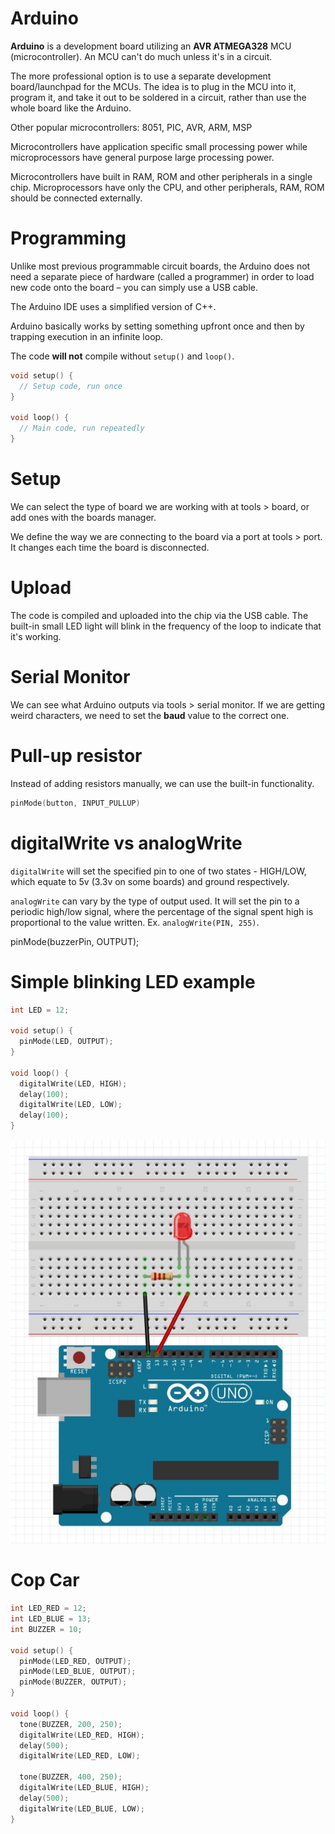 # Arduino

**Arduino** is a development board utilizing an **AVR ATMEGA328** MCU (microcontroller). An MCU can't do much unless it's in a circuit.

The more professional option is to use a separate development board/launchpad for the MCUs. The idea is to plug in the MCU into it, program it, and take it out to be soldered in a circuit, rather than use the whole board like the Arduino.

Other popular microcontrollers: 8051, PIC, AVR, ARM, MSP

Microcontrollers have application specific small processing power while microprocessors have general purpose large processing power.

Microcontrollers have built in RAM, ROM and other peripherals in a single chip. Microprocessors have only the CPU, and other peripherals, RAM, ROM should be connected externally.

# Programming

Unlike most previous programmable circuit boards, the Arduino does not need a separate piece of hardware (called a programmer) in order to load new code onto the board – you can simply use a USB cable.

The Arduino IDE uses a simplified version of C++.

Arduino basically works by setting something upfront once and then by trapping execution in an infinite loop.

The code **will not** compile without `setup()` and `loop()`.

```c
void setup() {
  // Setup code, run once
}

void loop() {
  // Main code, run repeatedly
}
```

# Setup

We can select the type of board we are working with at tools > board, or add ones with the boards manager.

We define the way we are connecting to the board via a port at tools > port. It changes each time the board is disconnected.

# Upload

The code is compiled and uploaded into the chip via the USB cable. The built-in small LED light will blink in the frequency of the loop to indicate that it's working.

# Serial Monitor

We can see what Arduino outputs via tools > serial monitor. If we are getting weird characters, we need to set the **baud** value to the correct one.

# Pull-up resistor

Instead of adding resistors manually, we can use the built-in functionality.

```c
pinMode(button, INPUT_PULLUP)
```

# digitalWrite vs analogWrite

`digitalWrite` will set the specified pin to one of two states - HIGH/LOW, which equate to 5v (3.3v on some boards) and ground respectively.

`analogWrite` can vary by the type of output used. It will set the pin to a periodic high/low signal, where the percentage of the signal spent high is proportional to the value written. Ex. `analogWrite(PIN, 255)`.

pinMode(buzzerPin, OUTPUT);

# Simple blinking LED example

```c
int LED = 12;

void setup() {
  pinMode(LED, OUTPUT);
}

void loop() {
  digitalWrite(LED, HIGH);
  delay(100);
  digitalWrite(LED, LOW);
  delay(100);
}
```

![Arduino LED](../pics/arduino_led.jpg)

# Cop Car

```c
int LED_RED = 12;
int LED_BLUE = 13;
int BUZZER = 10;

void setup() {
  pinMode(LED_RED, OUTPUT);
  pinMode(LED_BLUE, OUTPUT);
  pinMode(BUZZER, OUTPUT);
}

void loop() {
  tone(BUZZER, 200, 250);
  digitalWrite(LED_RED, HIGH);
  delay(500);
  digitalWrite(LED_RED, LOW);

  tone(BUZZER, 400, 250);
  digitalWrite(LED_BLUE, HIGH);
  delay(500);
  digitalWrite(LED_BLUE, LOW);
}
```
